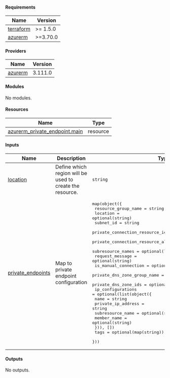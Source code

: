 <!-- BEGIN_TF_DOCS -->

#### Requirements

| Name | Version |
|------|---------|
| <a name="requirement_terraform"></a> [terraform](#requirement\_terraform) | >= 1.5.0 |
| <a name="requirement_azurerm"></a> [azurerm](#requirement\_azurerm) | >=3.70.0 |

#### Providers

| Name | Version |
|------|---------|
| <a name="provider_azurerm"></a> [azurerm](#provider\_azurerm) | 3.111.0 |

#### Modules

No modules.

#### Resources

| Name | Type |
|------|------|
| [azurerm_private_endpoint.main](https://registry.terraform.io/providers/hashicorp/azurerm/latest/docs/resources/private_endpoint) | resource |

#### Inputs

| Name | Description | Type | Default | Required |
|------|-------------|------|---------|:--------:|
| <a name="input_location"></a> [location](#input\_location) | Define which region will be used to create the resource. | `string` | `"Australia East"` | no |
| <a name="input_private_endpoints"></a> [private\_endpoints](#input\_private\_endpoints) | Map to private endpoint configuration | <pre>map(object({<br>    resource_group_name               = string<br>    location                          = optional(string)<br>    subnet_id                         = string<br>    private_connection_resource_id    = string<br>    private_connection_resource_alias = optional(string, null)<br>    subresource_names                 = optional(list(string))<br>    request_message                   = optional(string)<br>    is_manual_connection              = optional(bool, false)<br>    private_dns_zone_group_name       = optional(string, "default")<br>    private_dns_zone_ids              = optional(list(string), [])<br>    ip_configurations = optional(list(object({<br>      name               = string<br>      private_ip_address = string<br>      subresource_name   = optional(string)<br>      member_name        = optional(string)<br>    })), [])<br>    tags = optional(map(string))<br>  }))</pre> | n/a | yes |

#### Outputs

No outputs.
<!-- END_TF_DOCS -->
